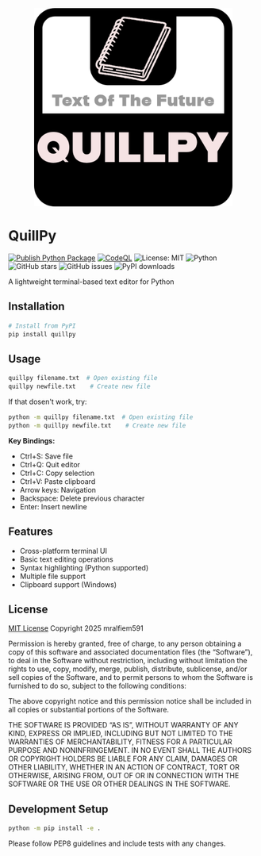 <div align="center">
    <img src="https://raw.githubusercontent.com/mralfiem591/quillpy/7c487a5d1142ceeccb12a856646b2712809dd541/logo.png" alt="QuillPy Logo" width="400">
</div>

# QuillPy

[![Publish Python Package](https://github.com/mralfiem591/quillpy/actions/workflows/python-publish.yml/badge.svg)](https://github.com/mralfiem591/quillpy/actions/workflows/python-publish.yml)
[![CodeQL](https://github.com/mralfiem591/quillpy/actions/workflows/github-code-scanning/codeql/badge.svg)](https://github.com/mralfiem591/quillpy/actions/workflows/github-code-scanning/codeql)
![License: MIT](https://img.shields.io/badge/license-MIT-green)
![Python](https://img.shields.io/badge/Made_with-Python-blue)
![GitHub stars](https://img.shields.io/github/stars/mralfiem591/quillpy)
![GitHub issues](https://img.shields.io/github/issues/mralfiem591/quillpy)
![PyPI downloads](https://img.shields.io/pypi/dm/quillpy)


A lightweight terminal-based text editor for Python

## Installation

```bash
# Install from PyPI
pip install quillpy

```

## Usage

```bash
quillpy filename.txt  # Open existing file
quillpy newfile.txt    # Create new file
```

If that dosen't work, try:

```bash
python -m quillpy filename.txt  # Open existing file
python -m quillpy newfile.txt    # Create new file
```

**Key Bindings:**

- Ctrl+S: Save file
- Ctrl+Q: Quit editor
- Ctrl+C: Copy selection
- Ctrl+V: Paste clipboard
- Arrow keys: Navigation
- Backspace: Delete previous character
- Enter: Insert newline

## Features

- Cross-platform terminal UI
- Basic text editing operations
- Syntax highlighting (Python supported)
- Multiple file support
- Clipboard support (Windows)

## License

[MIT License](LICENSE)
Copyright 2025 mralfiem591

Permission is hereby granted, free of charge, to any person obtaining a copy of this software and associated documentation files (the “Software”), to deal in the Software without restriction, including without limitation the rights to use, copy, modify, merge, publish, distribute, sublicense, and/or sell copies of the Software, and to permit persons to whom the Software is furnished to do so, subject to the following conditions:

The above copyright notice and this permission notice shall be included in all copies or substantial portions of the Software.

THE SOFTWARE IS PROVIDED “AS IS”, WITHOUT WARRANTY OF ANY KIND, EXPRESS OR IMPLIED, INCLUDING BUT NOT LIMITED TO THE WARRANTIES OF MERCHANTABILITY, FITNESS FOR A PARTICULAR PURPOSE AND NONINFRINGEMENT. IN NO EVENT SHALL THE AUTHORS OR COPYRIGHT HOLDERS BE LIABLE FOR ANY CLAIM, DAMAGES OR OTHER LIABILITY, WHETHER IN AN ACTION OF CONTRACT, TORT OR OTHERWISE, ARISING FROM, OUT OF OR IN CONNECTION WITH THE SOFTWARE OR THE USE OR OTHER DEALINGS IN THE SOFTWARE.

## Development Setup

```bash
python -m pip install -e .
```

Please follow PEP8 guidelines and include tests with any changes.
